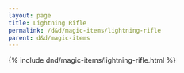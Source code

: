 ```yaml
---
layout: page
title: Lightning Rifle
permalink: /d&d/magic-items/lightning-rifle
parent: d&d/magic-items
---
```


{% include dnd/magic-items/lightning-rifle.html %}
